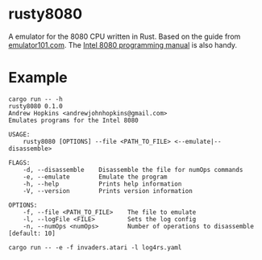 # rusty8080
A emulator for the 8080 CPU written in Rust. Based on the guide from [emulator101.com](emulator101.com). The [Intel 8080 programming manual](http://altairclone.com/downloads/manuals/8080%20Programmers%20Manual.pdf) is also handy.

# Example
```
cargo run -- -h
rusty8080 0.1.0
Andrew Hopkins <andrewjohnhopkins@gmail.com>
Emulates programs for the Intel 8080

USAGE:
    rusty8080 [OPTIONS] --file <PATH_TO_FILE> <--emulate|--disassemble>

FLAGS:
    -d, --disassemble    Disassemble the file for numOps commands
    -e, --emulate        Emulate the program
    -h, --help           Prints help information
    -V, --version        Prints version information

OPTIONS:
    -f, --file <PATH_TO_FILE>    The file to emulate
    -l, --logFile <FILE>         Sets the log config
    -n, --numOps <numOps>        Number of operations to disassemble [default: 10]

cargo run -- -e -f invaders.atari -l log4rs.yaml
```
